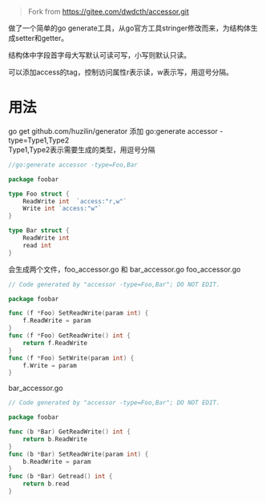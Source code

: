 > Fork from https://gitee.com/dwdcth/accessor.git

做了一个简单的go generate工具，从go官方工具stringer修改而来，为结构体生成setter和getter。

结构体中字段首字母大写默认可读可写，小写则默认只读。

可以添加access的tag，控制访问属性r表示读，w表示写，用逗号分隔。


# 用法
go get github.com/huzilin/generator
添加 go:generate accessor -type=Type1,Type2   
Type1,Type2表示需要生成的类型，用逗号分隔

```go
//go:generate accessor -type=Foo,Bar

package foobar

type Foo struct {
	ReadWrite int  `access:"r,w"`
    Write int `access:"w"`
}

type Bar struct {
	ReadWrite int
    read int
}

```
会生成两个文件，foo_accessor.go 和 bar_accessor.go
foo_accessor.go
```go
// Code generated by "accessor -type=Foo,Bar"; DO NOT EDIT.

package foobar

func (f *Foo) SetReadWrite(param int) {
	f.ReadWrite = param
}
func (f *Foo) GetReadWrite() int {
	return f.ReadWrite
}
func (f *Foo) SetWrite(param int) {
	f.Write = param
}

```

bar_accessor.go

```go
// Code generated by "accessor -type=Foo,Bar"; DO NOT EDIT.

package foobar

func (b *Bar) GetReadWrite() int {
	return b.ReadWrite
}
func (b *Bar) SetReadWrite(param int) {
	b.ReadWrite = param
}
func (b *Bar) Getread() int {
	return b.read
}

```
